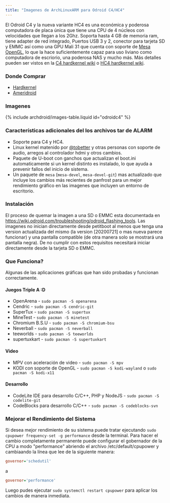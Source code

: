 ```yaml
---
title: "Imagenes de ArchLinuxARM para Odroid C4/HC4"
---
```

El Odroid C4 y la nueva variante HC4 es una económica y poderosa computadora de
placa única que tiene una CPU de 4 núcleos con velocidades que llegan a los 2Ghz.
Soporta hasta 4 GB de memoria ram, tiene adapter de red integrado, Puertos
USB 3 y 2, conector para tarjeta SD y EMMC así como una GPU Mali 31 que cuenta
con soporte de [Mesa OpenGL], lo que la hace suficientemente capaz para uso
liviano como computadora de escriorio, una poderosa NAS y mucho más. Más
detalles pueden ser vistos en la [C4 hardkernel wiki] o [HC4 hardkernel wiki].

### Donde Comprar

* [Hardkernel]
* [Ameridroid]

### Imagenes

{% include archdroid/images-table.liquid id="odroidc4" %}

### Características adicionales del los archivos tar de ALARM

* Soporte para C4 y HC4.
* Linux kernel matenido por [@tobetter] y otras personas con soporte de audio,
  arregos al controlador hdmi y otros cambios.
* Paquete de U-boot con ganchos que actualizan el boot.ini automaticamente si
  un kernel distinto es instalado, lo que ayuda a prevenir fallos del inicio de
  sistema.
* Un paquete de `mesa` (`mesa-devel`, `mesa-devel-git`) mas actualizado que incluye
  los cambios más recientes de panfrost para un mejor rendimiento gráfico en las
  imagenes que incluyen un entorno de escritorio.

### Instalación

El proceso de quemar la imagen a una SD o EMMC esta documentada en
<https://wiki.odroid.com/troubleshooting/odroid_flashing_tools>. Las imagenes
no inician directamente desde petitboot al menos que tenga una version actualizada
del mismo (la version [20200721] o mas nueva parece funcionar) y una pantalla
compatible (de otra manera solo se mostrará una pantalla negra). De no cumplir
con estos requisitos necesitará iniciar directamente desde la tarjeta SD o EMMC.

### Que Funciona?

Algunas de las aplicaciones gráficas que han sido probadas y funcionan
correctamente.

#### Juegos Triple A :D

* OpenArena - `sudo pacman -S openarena`
* Cendric - `sudo pacman -S cendric-git`
* SuperTux - `sudo pacman -S supertux`
* MineTest - `sudo pacman -S minetest`
* Chromium B.S.U - `sudo pacman -S chromium-bsu`
* Neverball - `sudo pacman -S neverball`
* teeworlds - `sudo pacman -S teeworlds`
* supertuxkart - `sudo pacman -S supertuxkart`

#### Video

* MPV con aceleración de video - `sudo pacman -S mpv`
* KODI con soporte de OpenGL - `sudo pacman -S kodi-wayland` o `sudo pacman -S kodi-x11`

#### Desarrollo

* CodeLite IDE para desarrollo C/C++, PHP y NodeJS - `sudo pacman -S codelite-git`
* CodeBlocks para desarrollo C/C++ - `sudo pacman -S codeblocks-svn`


### Mejorar el Rendimiento del Sistema

Si desea mejor rendimiento de su sistema puede tratar ejecutando
`sudo cpupower frequency-set -g performance` desde la terminal. Para hacer el
cambio completamente permanente puede configurar el gobernador de la CPU a modo
"performance" abriendo el archivo /etc/default/cpupower y cambiaando la línea que
lee de la siguiente manera:

```ini
governor='schedutil'
```
a
```ini
governor='performance'
```

Luego pudes ejecutar `sudo systemctl restart cpupower` para aplicar los cambios
de manera inmediata.

[@tobetter]: https://github.com/tobetter
[Ameridroid]:          https://www.ameridroid.com/
[Hardkernel]:          https://www.hardkernel.com/
[C4 Hardkernel wiki]:  https://wiki.odroid.com/odroid-c4/odroid-c4
[HC4 Hardkernel wiki]: https://wiki.odroid.com/odroid-hc4/odroid-hc4
[Mesa OpenGL]:         https://mesa3d.org
